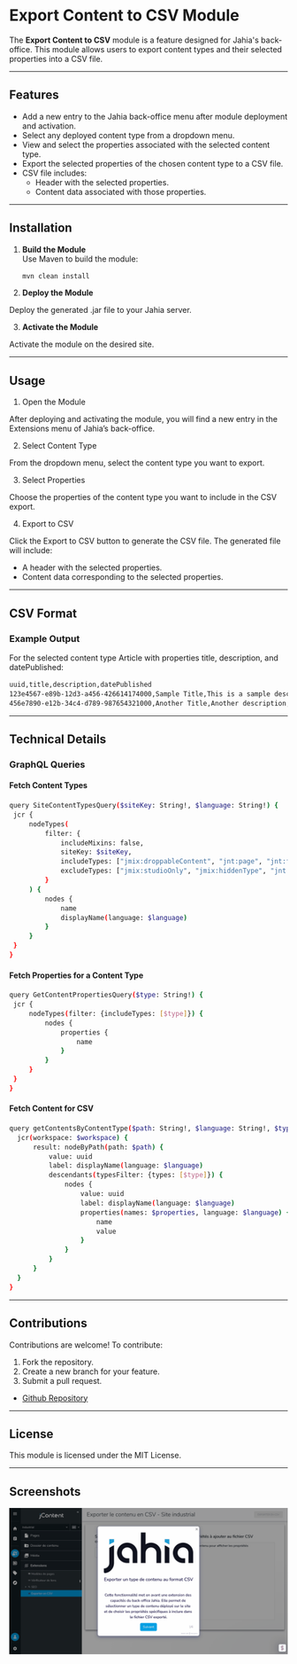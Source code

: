 # Export Content to CSV Module

The **Export Content to CSV** module is a feature designed for Jahia's back-office. This module allows users to export content types and their selected properties into a CSV file.

---

## Features

- Add a new entry to the Jahia back-office menu after module deployment and activation.
- Select any deployed content type from a dropdown menu.
- View and select the properties associated with the selected content type.
- Export the selected properties of the chosen content type to a CSV file.
- CSV file includes:
    - Header with the selected properties.
    - Content data associated with those properties.

---

## Installation

1. **Build the Module**  
   Use Maven to build the module:
   ```bash
   mvn clean install

2. **Deploy the Module**

Deploy the generated .jar file to your Jahia server.

3. **Activate the Module**

Activate the module on the desired site.

---

## Usage

1. Open the Module

After deploying and activating the module, you will find a new entry in the Extensions menu of Jahia’s back-office.

2. Select Content Type

From the dropdown menu, select the content type you want to export.

3. Select Properties

Choose the properties of the content type you want to include in the CSV export.

4. Export to CSV

Click the Export to CSV button to generate the CSV file. The generated file will include:
- A header with the selected properties.
- Content data corresponding to the selected properties.

---

## CSV Format

### Example Output

For the selected content type Article with properties title, description, and datePublished:
   ```bash
uuid,title,description,datePublished
123e4567-e89b-12d3-a456-426614174000,Sample Title,This is a sample description,2023-11-20
456e7890-e12b-34c4-d789-987654321000,Another Title,Another description,2023-11-21
   ```

---

## Technical Details

### GraphQL Queries

#### Fetch Content Types
   ```bash
query SiteContentTypesQuery($siteKey: String!, $language: String!) {
    jcr {
        nodeTypes(
            filter: {
                includeMixins: false, 
                siteKey: $siteKey, 
                includeTypes: ["jmix:droppableContent", "jnt:page", "jnt:file"], 
                excludeTypes: ["jmix:studioOnly", "jmix:hiddenType", "jnt:editableFile"]
            }
        ) {
            nodes {
                name
                displayName(language: $language)
            }
        }
    }
}
   ```
#### Fetch Properties for a Content Type
   ```bash
query GetContentPropertiesQuery($type: String!) {
    jcr {
        nodeTypes(filter: {includeTypes: [$type]}) {
            nodes {
                properties {
                    name
                }
            }
        }
    }
}
   ```
#### Fetch Content for CSV
  ```bash
query getContentsByContentType($path: String!, $language: String!, $type: String!, $workspace: Workspace!, $properties: [String]) {
    jcr(workspace: $workspace) {
        result: nodeByPath(path: $path) {
            value: uuid
            label: displayName(language: $language)
            descendants(typesFilter: {types: [$type]}) {
                nodes {
                    value: uuid
                    label: displayName(language: $language)
                    properties(names: $properties, language: $language) {
                        name
                        value
                    }
                }
            }
        }
    }
}
   ```
---
## Contributions

Contributions are welcome! To contribute:
1.	Fork the repository.
2.	Create a new branch for your feature.
3.	Submit a pull request.

* [Github Repository](https://github.com/smonier/exportContentToCsv)


---
## License

This module is licensed under the MIT License.

---
## Screenshots
![picture](./src/main/resources/img/exportContentToCsv.gif)

